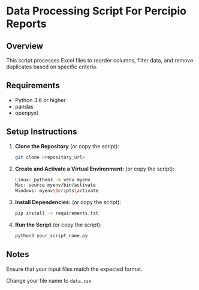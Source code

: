 # Data Processing Script For Percipio Reports

## Overview
This script processes Excel files to reorder columns, filter data, and remove duplicates based on specific criteria.

## Requirements
- Python 3.6 or higher
- pandas
- openpyxl

## Setup Instructions

1. **Clone the Repository** (or copy the script):
   ```bash
   git clone <repository_url>

2. **Create and Activate a Virtual Environment:** (or copy the script):
   ```bash
   Linux: python3 -m venv myenv 
   Mac: source myenv/bin/activate 
   Windows: myenv\Scripts\activate

3. **Install Dependencies:** (or copy the script):
   ```bash
   pip install -r requirements.txt

4. **Run the Script** (or copy the script):
   ```bash
   python3 your_script_name.py

## Notes
Ensure that your input files match the expected format.

Change your file name to `data.csv`